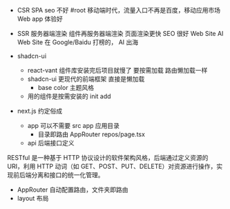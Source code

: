 - CSR SPA seo 不好 #root
  移动端时代，流量入口不再是百度，移动应用市场
  Web app 体验好

- SSR 服务器端渲染
  组件再服务器端渲染
  页面渲染更快 SEO 很好
  Web Site
  AI Web Site 在 Google/Baidu 打榜的，
  AI 出海

- shadcn-ui

  - react-vant 组件库安装完后项目就慢了
    要按需加载 路由懒加载一样
  - shadcn-ui 更现代的前端框架
    直接是懒加载
    - base color 主题风格
  - 用的组件是按需安装的
    init
    add

- next.js 约定俗成
  - app
    可以不需要 src
    app 应用目录
    - 目录即路由
      AppRouter
      repos/page.tsx
  - api
    后端接口定义

RESTful 是一种基于 HTTP 协议设计的软件架构风格，后端通过定义资源的 URI，利用 HTTP 动词（如 GET、POST、PUT、DELETE）对资源进行操作，实现前后端分离和接口的统一化管理。

- AppRouter
  自动配置路由，文件夹即路由
- layout
  布局
